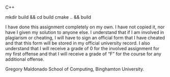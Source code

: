 C++

mkdir build && cd build 
cmake .. && build


I have done this assignment completely on my own. I have not copied it, nor have
I given my solution to anyone else. I understand that if I am involved in
plagiarism or cheating, I will have to sign an official form that I have cheated
and that this form will be stored in my official university record. I also
understand that I will receive a grade of 0 for the involved assignment for my
first offense and that I will receive a grade of “F” for the course for any
additional offense.

Gregory Maldonado
School of Computing, Binghamton University.
